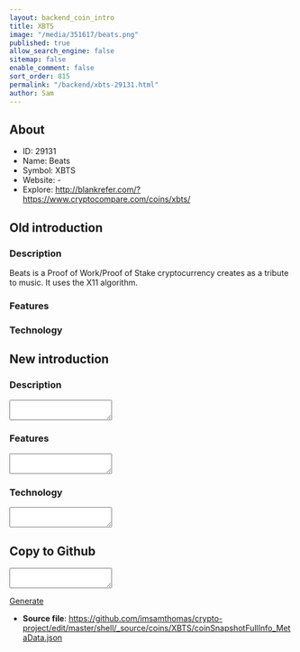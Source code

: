 ```yaml
---
layout: backend_coin_intro
title: XBTS
image: "/media/351617/beats.png"
published: true
allow_search_engine: false
sitemap: false
enable_comment: false
sort_order: 815
permalink: "/backend/xbts-29131.html"
author: Sam
---
```


## About

- ID: 29131
- Name: Beats
- Symbol: XBTS
- Website: -
- Explore: http://blankrefer.com/?https://www.cryptocompare.com/coins/xbts/


## Old introduction

### Description

<p>Beats is a Proof of Work/Proof of Stake cryptocurrency creates as a tribute to music. It uses the X11 algorithm.</p>

### Features


### Technology




## New introduction


### Description
<textarea id="meta_description" name="description"></textarea>

### Features
<textarea id="meta_features" name="features"></textarea>

### Technology
<textarea id="meta_technology" name="technology"></textarea>


## Copy to Github

<textarea id="coinsnapshotfullinfo_metadata"></textarea>

<a href="#gen" onclick="generateMetaDatJson()">Generate</a>

- **Source file**: <a href="https://github.com/imsamthomas/crypto-project/edit/master/shell/_source/coins/XBTS/coinSnapshotFullInfo_MetaData.json">https://github.com/imsamthomas/crypto-project/edit/master/shell/_source/coins/XBTS/coinSnapshotFullInfo_MetaData.json</a>

